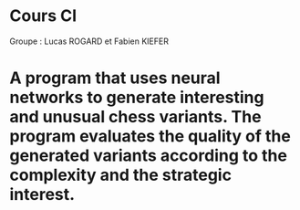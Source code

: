 # Cours CI

Groupe : Lucas ROGARD et Fabien KIEFER

# A program that uses neural networks to generate interesting and unusual chess variants. The program evaluates the quality of the generated variants according to the complexity and the strategic interest.
